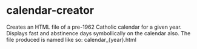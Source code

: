 # calendar-creator
Creates an HTML file of a pre-1962 Catholic calendar for a given year. Displays fast and abstinence days symbollically on the calendar also.
The file produced is named like so: calendar_{year}.html
